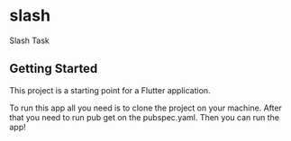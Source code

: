 # slash

Slash Task

## Getting Started

This project is a starting point for a Flutter application.

To run this app all you need is to clone the project on your machine. After that you need to run pub get on the pubspec.yaml. Then you can run the app!
